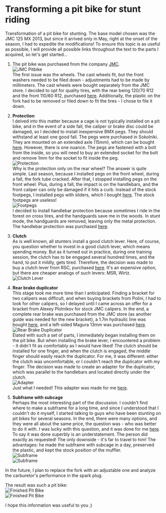 # Transforming a pit bike for stunt riding

Transformation of a pit bike for stunting. The base model chosen was the JMC 125 MX 2013, but since it arrived only in May, right at the onset of the season, I had to expedite the modifications! To ensure this topic is as useful as possible, I will provide all possible links throughout the text to the parts I acquired, so let's get started...

1. The pit bike was purchased from the company [JMC](http://jazzmoto.ru/shop/pitbike/pitbayk-jmc-125-mx-2013/).  
   ![JMC Pitbike](http://mypitbike.ru/uploads/images/00/07/59/2013/06/02/3012bf.jpg)  
   The first issue was the wheels. The cast wheels fit, but the front washers needed to be filed down - adjustments had to be made by millimeters. The cast wheels were bought separately from the JMC store. I decided to opt for quality tires, with the rear being 120/70 R12 and the front 110/60 R12, purchased [here](http://www.moto-hobby.ru/tyres/kenda/page_scooter.html). Additionally, the plastic on the fork had to be removed or filed down to fit the tires - I chose to file it down.

2. **Protection**  
   I delved into this matter because a cage is not typically installed on a pit bike, and in the event of a side fall, the caliper or brake disc could be damaged, so I decided to install inexpensive BMX pegs. They should withstand at least one good fall. The pegs were purchased in Sokolniki. They are mounted on an extended axle (15mm), which can be bought [here](http://pitbikeclub.ru/). However, there is one nuance. The pegs are fastened with a bolt from the inside, so you will need to buy an extended socket for the bolt and remove 1mm for the socket to fit inside the peg.  
   ![Protection](http://mypitbike.ru/uploads/images/00/07/59/2013/06/02/d385c4.jpg)  
   Why is the protection only on the rear wheel? The answer is quite simple. Last season, because I installed pegs on the front wheel, during a fall, the fork tube cracked. After that, I stopped installing pegs on the front wheel. Plus, during a fall, the impact is on the handlebars, and the front caliper can only be damaged if it hits a curb. Instead of the stock footpegs, I installed pegs with sliders, which I bought [here](http://pitbikeclub.ru/). The stock footpegs are useless!  
   ![Footpegs](http://mypitbike.ru/uploads/images/00/07/59/2013/06/02/d81b31.jpg)  
   I decided to install handlebar protection because sometimes I ride in the forest on cross tires, and the handguards save me in the woods. In stunt mode, the handguards are removed, leaving only the metal protection. The handlebar protection was purchased [here](http://1rmc.ru/).

3. **Clutch**  
   As is well known, all stunters install a good clutch lever. Here, of course, you question whether to invest in a good clutch lever, which means spending money. But as it turned out in practice, during one training session, the clutch has to be engaged several hundred times, and the hand, to put it mildly, gets tired. Therefore, the decision was made to buy a clutch lever from RSC, purchased [here](http://stuntexshop.ru/catalog/20). It's an expensive option, but there are cheaper analogs of such levers: MSR, Wirtz.  
   ![Clutch Lever](http://mypitbike.ru/uploads/images/00/07/59/2013/06/02/de805a.jpg)

4. **Rear brake duplicator**  
   This stage took me more time than I anticipated. Finding a bracket for two calipers was difficult, and when buying brackets from Polini, I had to look for other calipers, so I delayed until I came across an offer for a bracket from Alexey Plotnikov for stock JMC calipers. In the end, a complete rear brake was purchased from the JMC store (as another guide was needed for the new bracket), a 1.7m hydraulic line was bought [here](http://www.moto-hobby.ru/parts/parts_moto/armirovannie.html), and a left-sided Magura 13mm was purchased [here](http://stuntexshop.ru/tormoznaya-mashinka-magura-radial-195).  
   ![Rear Brake Duplicator](http://mypitbike.ru/uploads/images/00/07/59/2013/06/02/738ef5.jpg)  
   Elated with such a set of parts, I immediately began installing them on the pit bike. But when installing the brake lever, I encountered a problem - it didn't fit as comfortably as I would have liked! The clutch should be installed for one finger, and when the clutch is engaged, the middle finger should easily reach the duplicator. For me, it was different: either the clutch was uncomfortable, or I couldn't reach the duplicator with my finger. The decision was made to create an adapter for the duplicator, which was parallel to the handlebars and located directly under the clutch.  
   ![Adapter](http://mypitbike.ru/uploads/images/00/07/59/2013/06/02/5131f6.jpg)  
   Just what I needed! This adapter was made for me [here](http://www.rrka.ru/).

5. **Subframe with subcage**  
   Perhaps the most interesting part of the discussion. I couldn't find where to make a subframe for a long time, and since I understood that I couldn't do it myself, I started talking to guys who have been stunting on pit bikes for several seasons. In the end, there were many options, and they were all about the same price, the question was - who was better to do it with. I was lucky with this question, and it was done for me [here](http://www.rrka.ru/). To say it was done superbly is an understatement. The person did exactly as requested! The only downside - it's far to travel to him! The advantages: he made the subframe with subcage in a day, preserved the plastic, and kept the stock position of the muffler.  
   ![Subframe](http://mypitbike.ru/uploads/images/00/07/59/2013/06/02/125a69.jpg)  
   ![Subframe](http://mypitbike.ru/uploads/images/00/07/59/2013/06/02/3dc546.jpg)

In the future, I plan to replace the fork with an adjustable one and analyze the carburetor's performance in the spark plug.  

The result was such a pit bike:  
![Finished Pit Bike](http://mypitbike.ru/uploads/images/00/07/59/2013/06/02/cb97f3.jpg)  
![Finished Pit Bike](http://mypitbike.ru/uploads/images/00/07/59/2013/06/02/6ca712.jpg)  

I hope this information was useful to you ;)